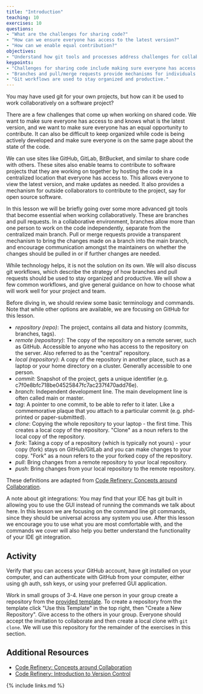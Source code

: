 ```yaml
---
title: "Introduction"
teaching: 10
exercises: 10
questions:
- "What are the challenges for sharing code?"
- "How can we ensure everyone has access to the latest version?"
- "How can we enable equal contribution?"
objectives:
- "Understand how git tools and processes address challenges for collaborative code development"
keypoints:
- "Challenges for sharing code include making sure everyone has access to the latest version, everyone can contribute equally, keeping organized, and making sure everyone has equal opportunity to contribute."
- "Branches and pull/merge requests provide mechanisms for individuals to work on the code independently and then integrate those changes into the main codebase."
- "Git workflows are used to stay organized and productive."
---
```


You may have used git for your own projects, but how can it be used to work collaboratively on a software project?

There are a few challenges that come up when working on shared code. We want to make sure everyone has access to and knows what is the latest version, and we want to make sure everyone has an equal opportunity to contribute. It can also be difficult to keep organized while code is being actively developed and make sure everyone is on the same page about the state of the code.

We can use sites like GitHub, GitLab, BitBucket, and similar to share code with others. These sites also enable teams to contribute to software projects that they are working on together by hosting the code in a centralized location that everyone has access to. This allows everyone to view the latest version, and make updates as needed. It also provides a mechanism for outside collaborators to contribute to the project, say for open source software.

In this lesson we will be briefly going over some more advanced git tools that become essential when working collaboratively. These are branches and pull requests. In a collaborative environment, branches allow more than one person to work on the code independently, separate from the centralized main branch. Pull or merge requests provide a transparent mechanism to bring the changes made on a branch into the main branch, and encourage communication amongst the maintainers on whether the changes should be pulled in or if further changes are needed.

While technology helps, it is not the solution on its own. We will also discuss git workflows, which describe the strategy of how branches and pull requests should be used to stay organized and productive. We will show a few common workflows, and give general guidance on how to choose what will work well for your project and team.

Before diving in, we should review some basic terminology and commands. Note that while other options are available, we are focusing on GitHub for this lesson.

- *repository (repo)*: The project, contains all data and history (commits, branches, tags).
- *remote (repository)*: The copy of the repository on a remote server, such as GitHub. Accessible to anyone who has access to the repository on the server. Also referred to as the "central" repository.
- *local (repository)*: A copy of the repository in another place, such as a laptop or your home directory on a cluster. Generally accessible to one person.
- *commit*: Snapshot of the project, gets a unique identifier (e.g. c7f0e8bfc718be04525847fc7ac237f470add76e).
- *branch*: Independent development line. The main development line is often called main or master.
- *tag*: A pointer to one commit, to be able to refer to it later. Like a commemorative plaque that you attach to a particular commit (e.g. phd-printed or paper-submitted).
- *clone*: Copying the whole repository to your laptop - the first time. This creates a local copy of the repository. "Clone" as a noun refers to the local copy of the repository.
- *fork*: Taking a copy of a repository (which is typically not yours) - your copy (fork) stays on GitHub/GitLab and you can make changes to your copy. "Fork" as a noun refers to the your forked copy of the repository.
- *pull*: Bring changes from a remote repository to your local repository.
- *push*: Bring changes from your local repository to the remote repository.

These definitions are adapted from [Code Refinery: Concepts around Collaboration](https://coderefinery.github.io/git-collaborative/concepts/).

A note about git integrations: You may find that your IDE has git built in allowing you to use the GUI instead of running the commands we talk about here. In this lesson we are focusing on the command line git commands, since they should be universal across any system you use. After this lesson we encourage you to use what you are most comfortable with, and the commands we cover will also help you better understand the functionality of your IDE git integration.

## Activity

Verify that you can access your GitHub account, have git installed on your computer, and can authenticate with GitHub from your computer, either using gh auth, ssh keys, or using your preferred GUI application.

Work in small groups of 3-4. Have one person in your group create a repository from the [provided template](https://github.com/INTERSECT-training/intersect-training-day2). To create a repository from the template click "Use this Template" in the top right, then "Create a New Repository". Give access to the others in your group. Everyone should accept the invitation to collaborate and then create a local clone with `git clone`. We will use this repository for the remainder of the exercises in this section.

## Additional Resources
- [Code Refinery: Concepts around Collaboration](https://coderefinery.github.io/git-collaborative/concepts/)
- [Code Refinery: Introduction to Version Control](https://coderefinery.github.io/git-intro/)

{% include links.md %}
